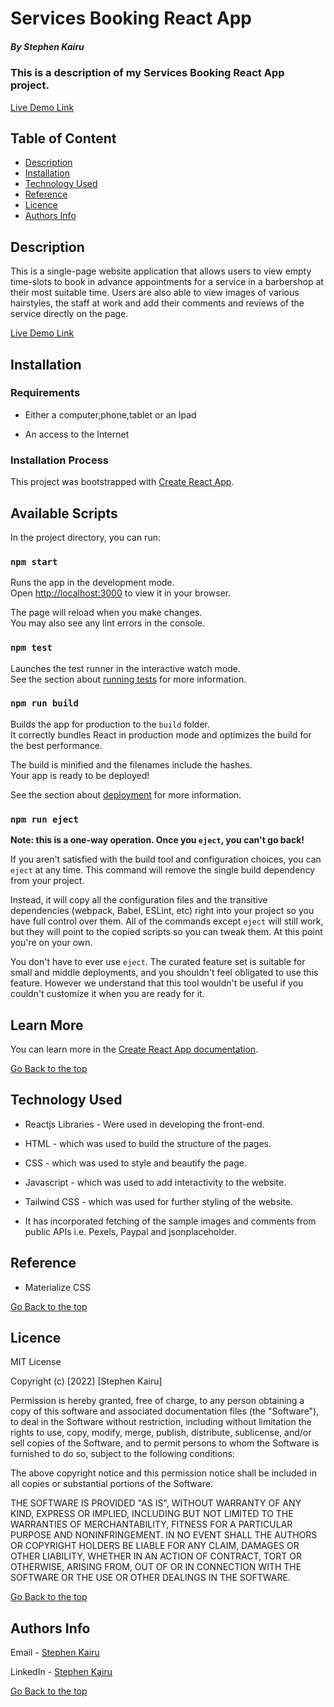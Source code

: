 # Services Booking React App

##### By Stephen Kairu 
### This is a description of my Services Booking React App project.

[Live Demo Link](https://stephenkairu.github.io/services-booking-react-app/)

## Table of Content

+ [Description](#description)
+ [Installation](#installation)
+ [Technology Used](#technology-used)
+ [Reference](#reference)
+ [Licence](#licence)
+ [Authors Info](#authors-info)

## Description
<p>This is a single-page website application that allows users to view empty time-slots to book in advance appointments for a service in a barbershop at their most suitable time. Users are also able to view images of various hairstyles, the staff at work and add their comments and reviews of the service directly on the page.</p>

[Live Demo Link](https://stephenkairu.github.io/services-booking-react-app/)

## Installation

### Requirements

* Either a computer,phone,tablet or an Ipad

* An access to the Internet

### Installation Process

This project was bootstrapped with [Create React App](https://github.com/facebook/create-react-app).

## Available Scripts

In the project directory, you can run:

### `npm start`

Runs the app in the development mode.\
Open [http://localhost:3000](http://localhost:3000) to view it in your browser.

The page will reload when you make changes.\
You may also see any lint errors in the console.

### `npm test`

Launches the test runner in the interactive watch mode.\
See the section about [running tests](https://facebook.github.io/create-react-app/docs/running-tests) for more information.

### `npm run build`

Builds the app for production to the `build` folder.\
It correctly bundles React in production mode and optimizes the build for the best performance.

The build is minified and the filenames include the hashes.\
Your app is ready to be deployed!

See the section about [deployment](https://facebook.github.io/create-react-app/docs/deployment) for more information.

### `npm run eject`

**Note: this is a one-way operation. Once you `eject`, you can't go back!**

If you aren't satisfied with the build tool and configuration choices, you can `eject` at any time. This command will remove the single build dependency from your project.

Instead, it will copy all the configuration files and the transitive dependencies (webpack, Babel, ESLint, etc) right into your project so you have full control over them. All of the commands except `eject` will still work, but they will point to the copied scripts so you can tweak them. At this point you're on your own.

You don't have to ever use `eject`. The curated feature set is suitable for small and middle deployments, and you shouldn't feel obligated to use this feature. However we understand that this tool wouldn't be useful if you couldn't customize it when you are ready for it.

## Learn More

You can learn more in the [Create React App documentation](https://facebook.github.io/create-react-app/docs/getting-started).


[Go Back to the top](#services-booking-react-app)
## Technology Used

* Reactjs Libraries - Were used in developing the front-end.

* HTML - which was used to build the structure of the pages.

* CSS - which was used to style and beautify the page.

* Javascript - which was used to add interactivity to the website.

* Tailwind CSS - which was used for further styling of the website.

* It has incorporated fetching of the sample images and comments from public APIs i.e. Pexels, Paypal and jsonplaceholder.

## Reference
* Materialize CSS

[Go Back to the top](#services-booking-react-app)

## Licence

MIT License

Copyright (c) [2022] [Stephen Kairu]

Permission is hereby granted, free of charge, to any person obtaining a copy
of this software and associated documentation files (the "Software"), to deal
in the Software without restriction, including without limitation the rights
to use, copy, modify, merge, publish, distribute, sublicense, and/or sell
copies of the Software, and to permit persons to whom the Software is
furnished to do so, subject to the following conditions:

The above copyright notice and this permission notice shall be included in all
copies or substantial portions of the Software.

THE SOFTWARE IS PROVIDED "AS IS", WITHOUT WARRANTY OF ANY KIND, EXPRESS OR
IMPLIED, INCLUDING BUT NOT LIMITED TO THE WARRANTIES OF MERCHANTABILITY,
FITNESS FOR A PARTICULAR PURPOSE AND NONINFRINGEMENT. IN NO EVENT SHALL THE
AUTHORS OR COPYRIGHT HOLDERS BE LIABLE FOR ANY CLAIM, DAMAGES OR OTHER
LIABILITY, WHETHER IN AN ACTION OF CONTRACT, TORT OR OTHERWISE, ARISING FROM,
OUT OF OR IN CONNECTION WITH THE SOFTWARE OR THE USE OR OTHER DEALINGS IN THE
SOFTWARE.

[Go Back to the top](#services-booking-react-app)

## Authors Info

Email - [Stephen Kairu](kairunjoroge1@gmail.com)

LinkedIn - [Stephen Kairu](https://www.linkedin.com/in/stephen-kairu-54a4bb17a/)

[Go Back to the top](#services-booking-react-app)

